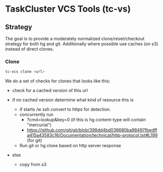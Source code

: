 # TaskCluster VCS Tools (tc-vs)

## Strategy

The goal is to provide a moderately normalized clone/reset/checkout strategy for
both hg and git. Additionally where possible use caches (on s3) instead
of direct clones.

### Clone

```sh
tc-vcs clone <url>
```

We do a set of checks for clones that looks like this:

 - check for a cached version of this url

 - if no cached version determine what kind of resource this is
    - if <url> starts /w ssh convert to https for detection.
    - concurrently run
      - <url>?cmd=lookup&key=0 (if this is hg content-type will contain "mercurial")
      - https://github.com/git/git/blob/398dd4bd039680ba98497fbedffa415a43583c16/Documentation/technical/http-protocol.txt#L199 (for git)
    - Run git or hg clone based on http server response
 - else
    - copy from s3
